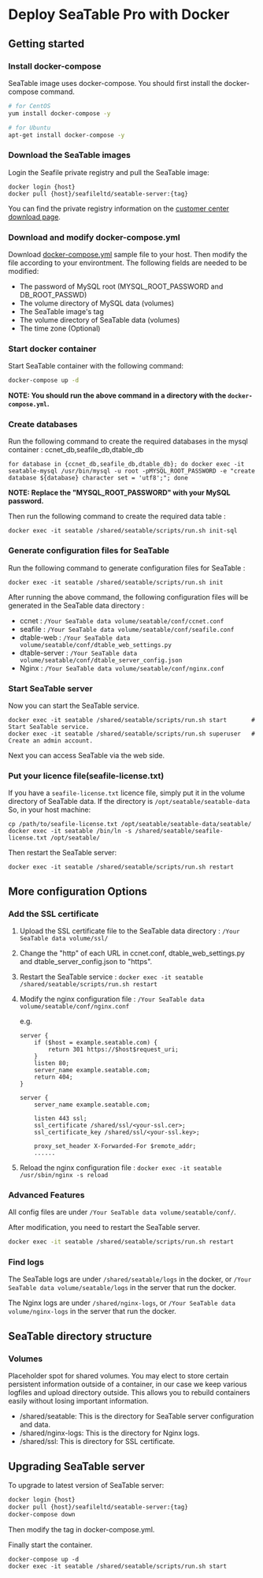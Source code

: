 # Deploy SeaTable Pro with Docker

## Getting started

### Install docker-compose

SeaTable image uses docker-compose. You should first install the docker-compose command.

```bash
# for CentOS
yum install docker-compose -y

# for Ubuntu
apt-get install docker-compose -y

```

### Download the SeaTable images

Login the Seafile private registry and pull the SeaTable image:

```
docker login {host}
docker pull {host}/seafileltd/seatable-server:{tag}

```

You can find the private registry information on the [customer center download page](https://customer.seafile.com/downloads/).

### Download and modify docker-compose.yml

Download [docker-compose.yml](https://docs.seatable.io/f/22cf6f7dc3c84940a1c4/?dl=1) sample file to your host. Then modify the file according to your environtment. The following fields are needed to be modified:

* The password of MySQL root (MYSQL_ROOT_PASSWORD and DB_ROOT_PASSWD)
* The volume directory of MySQL data (volumes)
* The SeaTable image's tag
* The volume directory of SeaTable data (volumes)
* The time zone (Optional)

### Start docker container

Start SeaTable container with the following command:

```bash
docker-compose up -d

```

**NOTE: You should run the above command in a directory with the **`docker-compose.yml`**.**

### **Create databases**

Run the following command to create the required databases in the mysql container : ccnet_db,seafile_db,dtable_db

```
for database in {ccnet_db,seafile_db,dtable_db}; do docker exec -it seatable-mysql /usr/bin/mysql -u root -pMYSQL_ROOT_PASSWORD -e "create database ${database} character set = 'utf8';"; done

```

**NOTE: Replace the "MYSQL_ROOT_PASSWORD" with your MySQL password.**

Then run the following command to create the required data table :

```
docker exec -it seatable /shared/seatable/scripts/run.sh init-sql

```

### Generate configuration files for SeaTable

Run the following command to generate configuration files for SeaTable :

```
docker exec -it seatable /shared/seatable/scripts/run.sh init

```

After running the above command, the following configuration files will be generated in the SeaTable data directory :

* ccnet : `/Your SeaTable data volume/seatable/conf/ccnet.conf`
* seafile : `/Your SeaTable data volume/seatable/conf/seafile.conf`
* dtable-web : `/Your SeaTable data volume/seatable/conf/dtable_web_settings.py`
* dtable-server : `/Your SeaTable data volume/seatable/conf/dtable_server_config.json`
* Nginx : `/Your SeaTable data volume/seatable/conf/nginx.conf`

### Start SeaTable server

Now you can start the SeaTable service.

```
docker exec -it seatable /shared/seatable/scripts/run.sh start       # Start SeaTable service.
docker exec -it seatable /shared/seatable/scripts/run.sh superuser   # Create an admin account.

```

Next you can access SeaTable via the web side.

### Put your licence file(seafile-license.txt)

If you have a `seafile-license.txt` licence file, simply put it in the volume directory of SeaTable data. If the directory is `/opt/seatable/seatable-data` So, in your host machine:

```
cp /path/to/seafile-license.txt /opt/seatable/seatable-data/seatable/
docker exec -it seatable /bin/ln -s /shared/seatable/seafile-license.txt /opt/seatable/

```

Then restart the SeaTable server:

```
docker exec -it seatable /shared/seatable/scripts/run.sh restart

```

## More configuration Options

### Add the SSL certificate

1. Upload the SSL certificate file to the SeaTable data directory : `/Your SeaTable data volume/ssl/`
2. Change the "http" of each URL in ccnet.conf, dtable_web_settings.py and dtable_server_config.json to "https".
3. Restart the SeaTable service : `docker exec -it seatable /shared/seatable/scripts/run.sh restart`
4. Modify the nginx configuration file : `/Your SeaTable data volume/seatable/conf/nginx.conf`

   e.g.

   ```
   server {
       if ($host = example.seatable.com) {
           return 301 https://$host$request_uri;
       }
       listen 80;
       server_name example.seatable.com;
       return 404;
   }

   server {
       server_name example.seatable.com;

       listen 443 ssl;
       ssl_certificate /shared/ssl/<your-ssl.cer>;
       ssl_certificate_key /shared/ssl/<your-ssl.key>;

       proxy_set_header X-Forwarded-For $remote_addr;
       ......

   ```

5. Reload the nginx configuration file : `docker exec -it seatable /usr/sbin/nginx -s reload`

### Advanced Features

All config files are under `/Your SeaTable data volume/seatable/conf/`. 

After modification, you need to restart the SeaTable server.

```bash
docker exec -it seatable /shared/seatable/scripts/run.sh restart

```

### Find logs

The SeaTable logs are under `/shared/seatable/logs` in the docker, or `/Your SeaTable data volume/seatable/logs` in the server that run the docker.

The Nginx logs are under `/shared/nginx-logs`, or `/Your SeaTable data volume/nginx-logs` in the server that run the docker.

## SeaTable directory structure

### Volumes

Placeholder spot for shared volumes. You may elect to store certain persistent information outside of a container, in our case we keep various logfiles and upload directory outside. This allows you to rebuild containers easily without losing important information.

* /shared/seatable: This is the directory for SeaTable server configuration and data.
* /shared/nginx-logs: This is the directory for Nginx logs.
* /shared/ssl: This is directory for SSL certificate.

## Upgrading SeaTable server

To upgrade to latest version of SeaTable server:

```sh
docker login {host}
docker pull {host}/seafileltd/seatable-server:{tag}
docker-compose down

```

Then modify the tag in docker-compose.yml.

Finally start the container.

```
docker-compose up -d
docker exec -it seatable /shared/seatable/scripts/run.sh start

```


